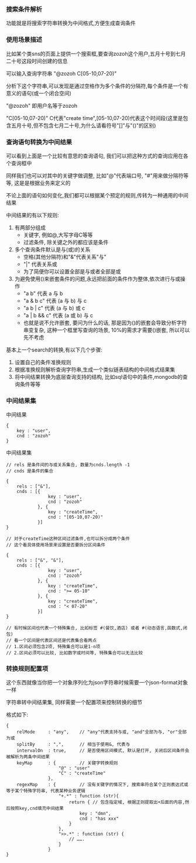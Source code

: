 ### 搜索条件解析

功能就是将搜索字符串转换为中间格式,方便生成查询条件

### 使用场景描述

比如某个类sns的页面上提供一个搜索框,要查询zozoh这个用户,五月十号到七月二十号这段时间创建的信息

可以输入查询字符串 "@zozoh C[05-10,07-20)"

分析下这个字符串,可以发现是通过空格作为多个条件的分隔符,每个条件是一个有意义的语句(或一个闭合空间)

"@zozoh" 即用户名等于zozoh

"C[05-10,07-20)" C代表"create time",[05-10,07-20)代表这个时间段(这里是包含五月十号,但不包含七月二十号,为什么请看符号"[]"与"()"的区别)


### 查询语句转换为中间结果

可以看到上面是一个比较有意思的查询语句, 我们可以把这种方式的查询应用在各个查询框中

同样我们也可以对其中的关键字做调整, 比如"@"代表端口号, "#"用来做分隔符等等, 这是是根据业务来定义的

不论上面的语句如何变化,我们都可以根据某个预定的规则,传转为一种通用的中间结果

中间结果的有以下规则:

1. 有两部分组成
	* 关键字, 例如@,大写字母C等等
	* 过滤条件, 除关键之外的都应该是条件
2. 多个查询条件默认是与(或)的关系
	* 空格(其他分隔符)和"&"代表关系"与"
	* "|" 代表关系或
	* 为了简便你可以设置全部是与或者全部是或
3. 为避免使用()来嵌套条件的问题,永远把前面的条件作为整体,依次进行与或操作
	* "a b" 代表 a 与 b
	* "a & b c" 代表 (a 与 b) 与 c
	* "a b | c" 代表 (a 与 b) 或 c
	* "a | b && c" 代表 (a 或 b) 与 c
	* 也就是说不允许嵌套, 要问为什么的话, 那是因为()的嵌套会导致分析字符串变复杂, 这种一个框里写查询的场景, 10%的需求才需要()嵌套, 所以可以先不考虑

基本上一个search的转换,有以下几个步骤:

1. 设置自己的条件准换规则
2. 根据准换规则解析查询字符串,生成一个类似链表结构的中间格式结果集
3. 将中间结果转换为底层查询支持的结构, 比如sql语句中的条件,mongodb的查询条件等等

### 中间结果集

中间结果
	
	{
		key : "user",
		cnd : "zozoh"	
	}
	
中间结果集

	// rels 是条件间的与或关系集合, 数量为cnds.length -1 
	// cnds 是条件的集合

	{
		rels : ["&"],
		cnds : [{
					key : "user",
					cnd : "zozoh"
				}, {
					key : "createTime",
					cnd : "[05-10,07-20)"
				}]
	}
	
	// 对于createTime这种区间过滤条件,也可以拆分成两个条件
	// 这个看具体使用场景来设置是否要拆分区间条件
	
	{
		rels : ["&", "&"],
		cnds : [{
					key : "user",
					cnd : "zozoh"
				}, {
					key : "createTime",
					cnd : ">= 05-10"
				}, {
					key : "createTime",
					cnd : "< 07-20"
				}]
	}
	
	// 有时候区间也代表一个特殊集合, 比如标签 #(餐饮,酒店) 或者 #(动态语言,函数式,闭包)
	// 看一个区间是代表区间还是代表集合看两点
	// 1.区间必须包含2项, 特殊集合可以是1-n项
	// 2.区间必须可以比较, 比如数字或时间等, 特殊集合可以无法比较
	
### 转换规则配置项

这个东西就像当你把一个对象序列化为json字符串时候需要一个json-format对象一样

字符串转中间结果集, 同样需要一个配置项来控制转换的细节

格式如下:

	{
		relMode 	: "any",  	// "any"代表支持与或, "and"全部为与, "or"全部为或
		splitBy 	: ",",    	// 相当于使用&, 代表与
		intervalOn	: true,		// 是否使用区间模式, 默认是打开, 关闭后区间条件会被解析为两条中间结果
		keyMap 		: {			// 关键字转换规则
						"@" : "user"
						"C" : "createTime" 
					},
		regexMap    : {         // 没有关键字的情况下, 搜索串符合某个正则表达式或等于某个特殊字符串, 代表某种业务逻辑
						"+.*" : function (str){ 
							return { // 包含指定域, 根据正则提取出+后面的内容,然后按照key,cnd填充中间结果
								key : "dmn",
								cnd : "has xxx"
							}
						},
						">>.*" : function (str) {
							// …….
						}
					}
	}

